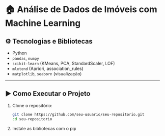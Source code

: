 # 🏠 Análise de Dados de Imóveis com Machine Learning

## ⚙️ Tecnologias e Bibliotecas

- Python
- `pandas`, `numpy`
- `scikit-learn` (KMeans, PCA, StandardScaler, LOF)
- `mlxtend` (Apriori, association_rules)
- `matplotlib`, `seaborn` (visualização)

-----

## ▶️ Como Executar o Projeto

1. Clone o repositório:
   ```bash
   git clone https://github.com/seu-usuario/seu-repositorio.git
   cd seu-repositorio
2. Instale as bibliotecas com o pip
